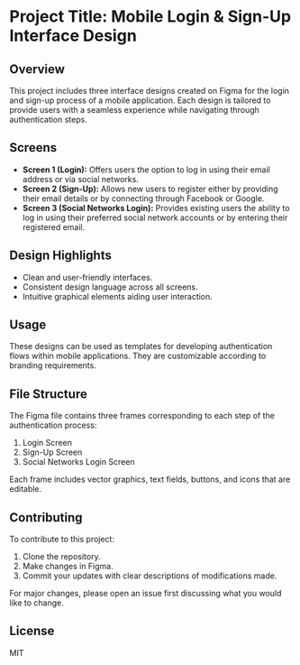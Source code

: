 # Project Title: Mobile Login & Sign-Up Interface Design

## Overview
This project includes three interface designs created on Figma for the login and sign-up process of a mobile application. Each design is tailored to provide users with a seamless experience while navigating through authentication steps.

## Screens
- **Screen 1 (Login):** Offers users the option to log in using their email address or via social networks.
- **Screen 2 (Sign-Up):** Allows new users to register either by providing their email details or by connecting through Facebook or Google.
- **Screen 3 (Social Networks Login):** Provides existing users the ability to log in using their preferred social network accounts or by entering their registered email.

## Design Highlights
- Clean and user-friendly interfaces.
- Consistent design language across all screens.
- Intuitive graphical elements aiding user interaction.

## Usage
These designs can be used as templates for developing authentication flows within mobile applications. They are customizable according to branding requirements.

## File Structure
The Figma file contains three frames corresponding to each step of the authentication process:
1. Login Screen
2. Sign-Up Screen
3. Social Networks Login Screen

Each frame includes vector graphics, text fields, buttons, and icons that are editable.

## Contributing
To contribute to this project:
1. Clone the repository.
2. Make changes in Figma.
3. Commit your updates with clear descriptions of modifications made.

For major changes, please open an issue first discussing what you would like to change.

## License
MIT
